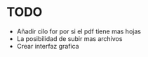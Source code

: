 # TODO
* Añadir cilo for por si el pdf tiene mas hojas
* La posibilidad de subir mas archivos
* Crear interfaz grafica
